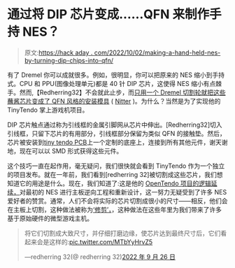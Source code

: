 # 通过将 DIP 芯片变成……QFN 来制作手持 NES？

> 原文:[https://hack aday . com/2022/10/02/making-a-hand-held-nes-by-turning-dip-chips-into-qfn/](https://hackaday.com/2022/10/02/making-a-handheld-nes-by-turning-dip-chips-into-qfn/)

有了 Dremel 你可以成就很多。例如，很明显，你可以把原来的 NES 缩小到手持式。CPU 和 PPU(图像处理单元)都是 40 针 DIP 芯片，这使得 NES 缩小有点棘手。然而,【Redherring32】不会就此止步，而[只用一个 Dremel 切割轮就把这些蘸酱芯片变成了 QFN 风格的安装模具](https://twitter.com/redherring32/status/1571606175614996480) ( [Nitter](https://nitter.net/redherring32/status/1571606175614996480) )。为什么？当然是为了实现他的 TinyTendo 掌上游戏机项目。

DIP 芯片触点通过称为引线框的金属引脚网从芯片中伸出。[Redherring32]切入引线框，只留下芯片的有用部分，引线框部分保留为类似 QFN 的接触垫。然后，芯片被安装到[tiny tendo PCB](https://twitter.com/redherring32/status/1562537277750153217/)上一个定制的底座上，连接到所有其他元件，谢天谢地，现在可以以 SMD 形式获得这些元件。

这个技巧一直在起作用，毫无疑问，我们很快就会看到 TinyTendo 作为一个独立的项目发布。就在一年前，我们看到[redherring 32]被切割成这些芯片，我们想知道它的用途是什么。现在，我们知道了:这是他的 [OpenTendo 项目的逻辑延续，](https://hackaday.com/2020/03/22/a-nes-motherboard-for-the-open-source-generation/)对最初的 NES 进行主板逆向工程和重新设计，这一努力无疑受到了许多 NES 爱好者的赞赏。通常，人们不会将实际的芯片切割成很小的尺寸——相反，他们会在主板上切割，这种做法被称为[‘修剪’，](https://hackaday.com/tag/trimmed/)，这种做法在这些年里为我们带来了许多基于原始硬件的微型游戏主机。

> 将它们切割成大致尺寸，并仔细打磨边缘，使芯片达到最终尺寸后，它们看起来会是这样的:[pic.twitter.com/MTbYyHrvZ5](https://t.co/MTbYyHrvZ5)
> 
> —redherring 32(@ redherring 32)[2022 年 9 月 26 日](https://twitter.com/redherring32/status/1574448587278352384?ref_src=twsrc%5Etfw)